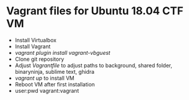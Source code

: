 # Vagrant files for Ubuntu 18.04 CTF VM

* Install Virtualbox
* Install Vagrant
* _vagrant plugin install vagrant-vbguest_
* Clone git repository
* Adjust _Vagrantfile_ to adjust paths to background, shared folder,
  binaryninja, sublime text, ghidra
* _vagrant up_ to install VM
* Reboot VM after first installation
* user:pwd vagrant:vagrant
